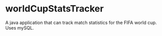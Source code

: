 # worldCupStatsTracker
A java application that can track match statistics for the FIFA world cup. Uses mySQL.
